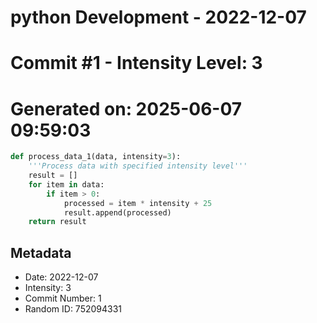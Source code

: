 ﻿# python Development - 2022-12-07
# Commit #1 - Intensity Level: 3
# Generated on: 2025-06-07 09:59:03
```python
def process_data_1(data, intensity=3):
    '''Process data with specified intensity level'''
    result = []
    for item in data:
        if item > 0:
            processed = item * intensity + 25
            result.append(processed)
    return result
```
## Metadata
- Date: 2022-12-07
- Intensity: 3
- Commit Number: 1
- Random ID: 752094331
